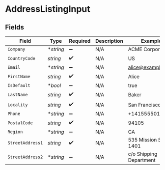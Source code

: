 # AddressListingInput


## Fields

| Field                    | Type                     | Required                 | Description              | Example                  |
| ------------------------ | ------------------------ | ------------------------ | ------------------------ | ------------------------ |
| `Company`                | **string*                | :heavy_minus_sign:       | N/A                      | ACME Corporation         |
| `CountryCode`            | *string*                 | :heavy_check_mark:       | N/A                      | US                       |
| `Email`                  | **string*                | :heavy_minus_sign:       | N/A                      | alice@example.com        |
| `FirstName`              | *string*                 | :heavy_check_mark:       | N/A                      | Alice                    |
| `IsDefault`              | **bool*                  | :heavy_minus_sign:       | N/A                      | true                     |
| `LastName`               | *string*                 | :heavy_check_mark:       | N/A                      | Baker                    |
| `Locality`               | *string*                 | :heavy_check_mark:       | N/A                      | San Francisco            |
| `Phone`                  | **string*                | :heavy_minus_sign:       | N/A                      | +14155550199             |
| `PostalCode`             | *string*                 | :heavy_check_mark:       | N/A                      | 94105                    |
| `Region`                 | **string*                | :heavy_minus_sign:       | N/A                      | CA                       |
| `StreetAddress1`         | *string*                 | :heavy_check_mark:       | N/A                      | 535 Mission St, Ste 1401 |
| `StreetAddress2`         | **string*                | :heavy_minus_sign:       | N/A                      | c/o Shipping Department  |